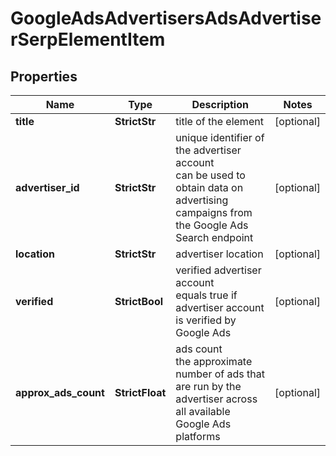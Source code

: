 # GoogleAdsAdvertisersAdsAdvertiserSerpElementItem


## Properties

| Name | Type | Description | Notes |
|------------ | ------------- | ------------- | -------------|
**title** | **StrictStr** | title of the element |[optional]|
**advertiser_id** | **StrictStr** | unique identifier of the advertiser account<br>can be used to obtain data on advertising campaigns from the Google Ads Search endpoint |[optional]|
**location** | **StrictStr** | advertiser location |[optional]|
**verified** | **StrictBool** | verified advertiser account<br>equals true if advertiser account is verified by Google Ads |[optional]|
**approx_ads_count** | **StrictFloat** | ads count<br>the approximate number of ads that are run by the advertiser across all available Google Ads platforms |[optional]|